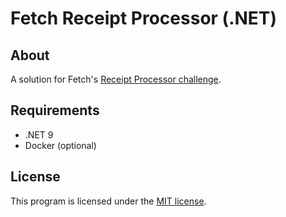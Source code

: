 Fetch Receipt Processor (.NET)
==============================

About
-----
A solution for Fetch's [Receipt Processor challenge][fetch-rpc].

Requirements
------------
* .NET 9
* Docker (optional)

License
-------
This program is licensed under the [MIT license][license].

[license]: https://rnelson.mit-license.org
[fetch-rpc]: https://github.com/fetch-rewards/receipt-processor-challenge